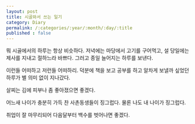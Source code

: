 ```yaml
---
layout: post
title: 시골와서 쓰는 일기
category: Diary
permalink: /:categories/:year/:month/:day/:title
published : false
---
```


뭐 시골에서의 하루는 항상 비슷하다. 저녁에는 마당에서 고기를 구어먹고, 설 당일에는 제사를 지내고 절하느라 바쁘다. 그러고 종일 늘어지는 하루를 보낸다. 

이런들 어떠하고 저런들 어떠하리. 덕분에 책을 보고 공부를 하고 알차게 보낼까 싶었던 하루가 별 의미 없이 지나갔다. 

살찌는 김에 피부나 좀 좋아졌으면 좋겠다. 

어느새 나이가 충분히 가득 찬 사촌동생들이 징그럽다. 물론 나도 내 나이가 징그럽다.

취업이 잘 마무리되어 다음달부터 백수를 벗어나면 좋겠다.